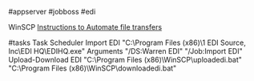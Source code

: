 #appserver #jobboss #edi 


WinSCP
[Instructions to Automate file transfers](https://winscp.net/eng/docs/guide_automation)

#tasks
Task Scheduler
Import EDI
	"C:\Program Files (x86)\1 EDI Source, Inc\EDI HQ\EDIHQ.exe"
	Arguments   "/DS:Warren EDI" "/Job:Import EDI"
Upload-Download EDI
		"C:\Program Files (x86)\WinSCP\uploadedi.bat"
		"C:\Program Files (x86)\WinSCP\downloadedi.bat"
